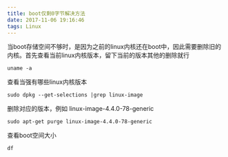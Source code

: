 ```yaml
---
title: boot仅剩0字节解决方法
date: 2017-11-06 19:16:46
tags: Linux
---
```

当boot存储空间不够时，是因为之前的linux内核还在boot中，因此需要删除旧的内核。首先查看当前linux内核版本，留下当前的版本其他的删除就行
```shell
uname -a
```
查看当强有哪些linux内核版本
```shell
sudo dpkg --get-selections |grep linux-image
```
删除对应的版本，例如 linux-image-4.4.0-78-generic
```shell
sudo apt-get purge linux-image-4.4.0-78-generic
```
查看boot空间大小
```shell
df
```
